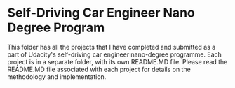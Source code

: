 # Self-Driving Car Engineer Nano Degree Program

This folder has all the projects that I have completed and submitted as a part of Udacity's self-driving car engineer nano-degree programme. Each project is in a separate folder, with its own README.MD file. Please read the README.MD file associated with each project for details on the methodology and implementation.
